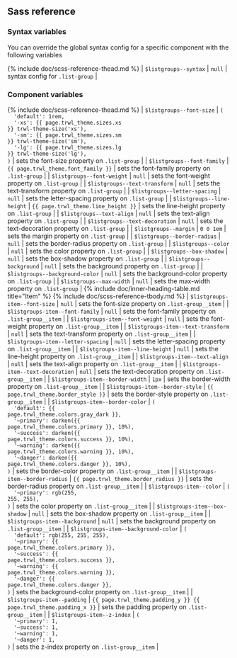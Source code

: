 ## Sass reference

### Syntax variables

You can override the global syntax config for a specific component with the following variables

{% include doc/scss-reference-thead.md %}
| `$listgroups--syntax` | `null` | syntax config for `.list-group` |


### Component variables

{% include doc/scss-reference-thead.md %}
| `$listgroups--font-size` | <code>(<br>&nbsp;&nbsp;'default':&nbsp;1rem,<br>&nbsp;&nbsp;'-xs':&nbsp;{{ page.trwl_theme.sizes.xs }}&nbsp;trwl-theme-size('xs'),<br>&nbsp;&nbsp;'-sm':&nbsp;{{ page.trwl_theme.sizes.sm }}&nbsp;trwl-theme-size('sm'),<br>&nbsp;&nbsp;'-lg':&nbsp;{{ page.trwl_theme.sizes.lg }}&nbsp;trwl-theme-size('lg'),<br>)</code> | sets the font-size property on `.list-group` |
| `$listgroups--font-family` | `{{ page.trwl_theme.font_family }}` | sets the font-family property on `.list-group` |
| `$listgroups--font-weight` | `null` | sets the font-weight property on `.list-group` |
| `$listgroups--text-transform` | `null` | sets the text-transform property on `.list-group` |
| `$listgroups--letter-spacing` | `null` | sets the letter-spacing property on `.list-group` |
| `$listgroups--line-height` | `{{ page.trwl_theme.line_height }}` | sets the line-height property on `.list-group` |
| `$listgroups--text-align` | `null` | sets the text-align property on `.list-group` |
| `$listgroups--text-decoration` | `null` | sets the text-decoration property on `.list-group` |
| `$listgroups--margin` | `0 0 1em` | sets the margin property on `.list-group` |
| `$listgroups--border-radius` | `null` | sets the border-radius property on `.list-group` |
| `$listgroups--color` | `null` | sets the color property on `.list-group` |
| `$listgroups--box-shadow` | `null` | sets the box-shadow property on `.list-group` |
| `$listgroups--background` | `null` | sets the background property on `.list-group` |
| `$listgroups--background-color` | `null` | sets the background-color property on `.list-group` |
| `$listgroups--max-width` | `null` | sets the max-width property on `.list-group` |
{% include doc/inner-heading-table.md title="Item" %}
{% include doc/scss-reference-tbody.md %}
| `$listgroups-item--font-size` | `null` | sets the font-size property on `.list-group__item` |
| `$listgroups-item--font-family` | `null` | sets the font-family property on `.list-group__item` |
| `$listgroups-item--font-weight` | `null` | sets the font-weight property on `.list-group__item` |
| `$listgroups-item--text-transform` | `null` | sets the text-transform property on `.list-group__item` |
| `$listgroups-item--letter-spacing` | `null` | sets the letter-spacing property on `.list-group__item` |
| `$listgroups-item--line-height` | `null` | sets the line-height property on `.list-group__item` |
| `$listgroups-item--text-align` | `null` | sets the text-align property on `.list-group__item` |
| `$listgroups-item--text-decoration` | `null` | sets the text-decoration property on `.list-group__item` |
| `$listgroups-item--border-width` | `1px` | sets the border-width property on `.list-group__item` |
| `$listgroups-item--border-style` | `{{ page.trwl_theme.border_style }}` | sets the border-style property on `.list-group__item` |
| `$listgroups-item--border-color` | <code>(<br>&nbsp;&nbsp;'default':&nbsp;{{ page.trwl_theme.colors.gray_dark }},<br>&nbsp;&nbsp;'~primary':&nbsp;darken({{ page.trwl_theme.colors.primary }},&nbsp;10%),<br>&nbsp;&nbsp;'~success':&nbsp;darken({{ page.trwl_theme.colors.success }},&nbsp;10%),<br>&nbsp;&nbsp;'~warning':&nbsp;darken({{ page.trwl_theme.colors.warning }},&nbsp;10%),<br>&nbsp;&nbsp;'~danger':&nbsp;darken({{ page.trwl_theme.colors.danger }},&nbsp;10%),<br>)</code> | sets the border-color property on `.list-group__item` |
| `$listgroups-item--border-radius` | `{{ page.trwl_theme.border_radius }}` | sets the border-radius property on `.list-group__item` |
| `$listgroups-item--color` | <code>(<br>&nbsp;&nbsp;'~primary':&nbsp;rgb(255, 255, 255),<br>)</code> | sets the color property on `.list-group__item` |
| `$listgroups-item--box-shadow` | `null` | sets the box-shadow property on `.list-group__item` |
| `$listgroups-item--background` | `null` | sets the background property on `.list-group__item` |
| `$listgroups-item--background-color` | <code>(<br>&nbsp;&nbsp;'default':&nbsp;rgb(255,&nbsp;255,&nbsp;255),<br>&nbsp;&nbsp;'~primary':&nbsp;{{ page.trwl_theme.colors.primary }},<br>&nbsp;&nbsp;'~success':&nbsp;{{ page.trwl_theme.colors.success }},<br>&nbsp;&nbsp;'~warning':&nbsp;{{ page.trwl_theme.colors.warning }},<br>&nbsp;&nbsp;'~danger':&nbsp;{{ page.trwl_theme.colors.danger }},<br>)</code> | sets the background-color property on `.list-group__item` |
| `$listgroups-item--padding` | `{{ page.trwl_theme.padding_y }} {{ page.trwl_theme.padding_x }}` | sets the padding property on `.list-group__item` |
| `$listgroups-item--z-index` | <code>(<br>&nbsp;&nbsp;'~primary':&nbsp;1,<br>&nbsp;&nbsp;'~success':&nbsp;1,<br>&nbsp;&nbsp;'~warning':&nbsp;1,<br>&nbsp;&nbsp;'~danger':&nbsp;1,<br>)</code> | sets the z-index property on `.list-group__item` |
